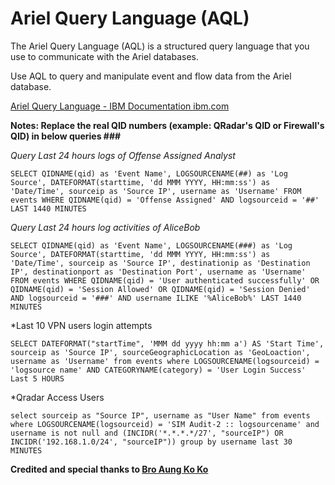 # Ariel Query Language (AQL)

The Ariel Query Language (AQL) is a structured query language that you use to communicate with the Ariel databases. 

Use AQL to query and manipulate event and flow data from the Ariel database. 

[Ariel Query Language - IBM Documentation ibm.com](https://www.ibm.com/docs/en/qsip/7.5?topic=aql-ariel-query-language)

**Notes: Replace the real QID numbers (example: QRadar's QID or Firewall's QID) in below queries ###**

*Query Last 24 hours logs of Offense Assigned Analyst*

```
SELECT QIDNAME(qid) as 'Event Name', LOGSOURCENAME(##) as 'Log Source', DATEFORMAT(starttime, 'dd MMM YYYY, HH:mm:ss') as 'Date/Time', sourceip as 'Source IP', username as 'Username' FROM events WHERE QIDNAME(qid) = 'Offense Assigned' AND logsourceid = '##' LAST 1440 MINUTES
```

*Query Last 24 hours log activities of AliceBob*

```
SELECT QIDNAME(qid) as 'Event Name', LOGSOURCENAME(###) as 'Log Source', DATEFORMAT(starttime, 'dd MMM YYYY, HH:mm:ss') as 'Date/Time', sourceip as 'Source IP', destinationip as 'Destination IP', destinationport as 'Destination Port', username as 'Username' FROM events WHERE QIDNAME(qid) = 'User authenticated successfully' OR QIDNAME(qid) = 'Session Allowed' OR QIDNAME(qid) = 'Session Denied' AND logsourceid = '###' AND username ILIKE '%AliceBob%' LAST 1440 MINUTES
```
*Last 10 VPN users login attempts 

```
SELECT DATEFORMAT("startTime", 'MMM dd yyyy hh:mm a') AS 'Start Time', sourceip as 'Source IP', sourceGeographicLocation as 'GeoLoaction', username as 'Username' from events where LOGSOURCENAME(logsourceid) = 'logsource name' AND CATEGORYNAME(category) = 'User Login Success' Last 5 HOURS
```

*Qradar Access Users

```
select sourceip as "Source IP", username as "User Name" from events where LOGSOURCENAME(logsourceid) = 'SIM Audit-2 :: logsourcename' and username is not null and (INCIDR('*.*.*.*/27', "sourceIP") OR INCIDR('192.168.1.0/24', "sourceIP")) group by username last 30 MINUTES 
```


**Credited and special thanks to [Bro Aung Ko Ko](https://www.linkedin.com/in/aung-ko-ko-02194621a/)**
